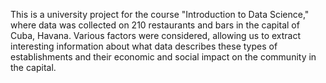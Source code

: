 This is a university project for the course "Introduction to Data Science," where data was collected on 210 restaurants and bars in the capital of Cuba, Havana. Various factors were considered, allowing us to extract interesting information about what data describes these types of establishments and their economic and social impact on the community in the capital.
